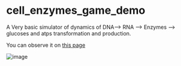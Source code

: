 # cell_enzymes_game_demo

A Very basic simulator of dynamics of DNA--> RNA --> Enzymes --> glucoses and atps transformation and production. 

You can observe it on [this page](https://liwithcde.github.io/_pages/a.html)

![image](https://github.com/user-attachments/assets/dafd75bd-35f0-4e9f-96e2-8e69d166a553)


